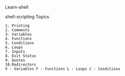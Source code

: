 Learn-shell

shell-scripting Topics
```text
1. Printing
2. Comments
3. Variables 
4. Functions
5. Conditions
6. Loops
7. Inputs
8. Exit Status
9. Quotes
10.Redirectors
V - Variables F - Functions L - Loops C - Conditions
```
